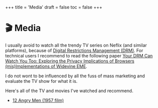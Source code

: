 +++
title = 'Media'
draft = false
toc = false
+++

# 🎬 Media

I usually avoid to watch all the trendy TV series on Neflix (and similar platforms), because of
[Digital Restrictions Management (DRM)](http://defectivebydesign.org/). For technical users I recommend
to read the following paper [Your DRM Can Watch You Too: Exploring the Privacy Implications of Browsers (mis)Implementations of Widevine EME](https://arxiv.org/abs/2308.05416).

I do not wont to be influenced by all the fuss of mass marketing and evaluate the TV show for what it is.

Here's all of the TV and movies I've watched and recommend.

- [12 Angry Men (1957 film)](https://en.wikipedia.org/wiki/12_Angry_Men_(1957_film))
